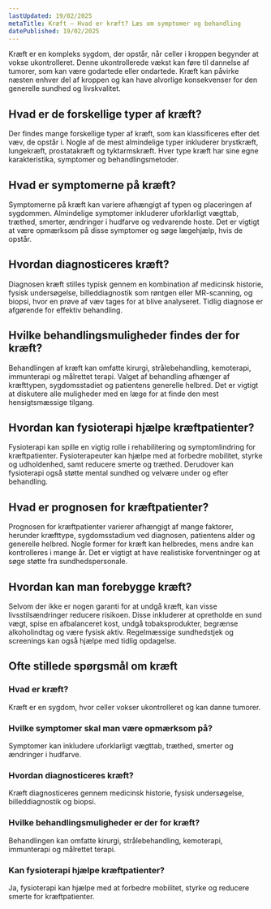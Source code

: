 ```yaml
---
lastUpdated: 19/02/2025
metaTitle: Kræft – Hvad er kræft? Læs om symptomer og behandling
datePublished: 19/02/2025
---
```


Kræft er en kompleks sygdom, der opstår, når celler i kroppen begynder at vokse ukontrolleret. Denne ukontrollerede vækst kan føre til dannelse af tumorer, som kan være godartede eller ondartede. Kræft kan påvirke næsten enhver del af kroppen og kan have alvorlige konsekvenser for den generelle sundhed og livskvalitet.

## Hvad er de forskellige typer af kræft?

Der findes mange forskellige typer af kræft, som kan klassificeres efter det væv, de opstår i. Nogle af de mest almindelige typer inkluderer brystkræft, lungekræft, prostatakræft og tyktarmskræft. Hver type kræft har sine egne karakteristika, symptomer og behandlingsmetoder.

## Hvad er symptomerne på kræft?

Symptomerne på kræft kan variere afhængigt af typen og placeringen af sygdommen. Almindelige symptomer inkluderer uforklarligt vægttab, træthed, smerter, ændringer i hudfarve og vedvarende hoste. Det er vigtigt at være opmærksom på disse symptomer og søge lægehjælp, hvis de opstår.

## Hvordan diagnosticeres kræft?

Diagnosen kræft stilles typisk gennem en kombination af medicinsk historie, fysisk undersøgelse, billeddiagnostik som røntgen eller MR-scanning, og biopsi, hvor en prøve af væv tages for at blive analyseret. Tidlig diagnose er afgørende for effektiv behandling.

## Hvilke behandlingsmuligheder findes der for kræft?

Behandlingen af kræft kan omfatte kirurgi, strålebehandling, kemoterapi, immunterapi og målrettet terapi. Valget af behandling afhænger af kræfttypen, sygdomsstadiet og patientens generelle helbred. Det er vigtigt at diskutere alle muligheder med en læge for at finde den mest hensigtsmæssige tilgang.

## Hvordan kan fysioterapi hjælpe kræftpatienter?

Fysioterapi kan spille en vigtig rolle i rehabilitering og symptomlindring for kræftpatienter. Fysioterapeuter kan hjælpe med at forbedre mobilitet, styrke og udholdenhed, samt reducere smerte og træthed. Derudover kan fysioterapi også støtte mental sundhed og velvære under og efter behandling.

## Hvad er prognosen for kræftpatienter?

Prognosen for kræftpatienter varierer afhængigt af mange faktorer, herunder kræfttype, sygdomsstadium ved diagnosen, patientens alder og generelle helbred. Nogle former for kræft kan helbredes, mens andre kan kontrolleres i mange år. Det er vigtigt at have realistiske forventninger og at søge støtte fra sundhedspersonale.

## Hvordan kan man forebygge kræft?

Selvom der ikke er nogen garanti for at undgå kræft, kan visse livsstilsændringer reducere risikoen. Disse inkluderer at opretholde en sund vægt, spise en afbalanceret kost, undgå tobaksprodukter, begrænse alkoholindtag og være fysisk aktiv. Regelmæssige sundhedstjek og screenings kan også hjælpe med tidlig opdagelse.

## Ofte stillede spørgsmål om kræft

### Hvad er kræft?

Kræft er en sygdom, hvor celler vokser ukontrolleret og kan danne tumorer.

### Hvilke symptomer skal man være opmærksom på?

Symptomer kan inkludere uforklarligt vægttab, træthed, smerter og ændringer i hudfarve.

### Hvordan diagnosticeres kræft?

Kræft diagnosticeres gennem medicinsk historie, fysisk undersøgelse, billeddiagnostik og biopsi.

### Hvilke behandlingsmuligheder er der for kræft?

Behandlingen kan omfatte kirurgi, strålebehandling, kemoterapi, immunterapi og målrettet terapi.

### Kan fysioterapi hjælpe kræftpatienter?

Ja, fysioterapi kan hjælpe med at forbedre mobilitet, styrke og reducere smerte for kræftpatienter.
